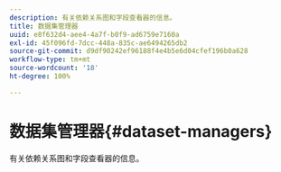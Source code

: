 ```yaml
---
description: 有关依赖关系图和字段查看器的信息。
title: 数据集管理器
uuid: e8f632d4-aee4-4a7f-b0f9-ad6759e7160a
exl-id: 45f096fd-7dcc-448a-835c-ae6494265db2
source-git-commit: d9df90242ef96188f4e4b5e6d04cfef196b0a628
workflow-type: tm+mt
source-wordcount: '18'
ht-degree: 100%

---
```


# 数据集管理器{#dataset-managers}

有关依赖关系图和字段查看器的信息。

